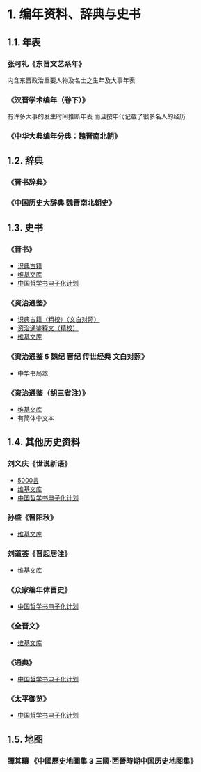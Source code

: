 # 1. 编年资料、辞典与史书

## 1.1. 年表
### 张可礼《东晋文艺系年》
内含东晋政治重要人物及名士之生年及大事年表

### 《汉晋学术编年（卷下）》
有许多大事的发生时间推断年表
而且按年代记载了很多名人的经历

### 《中华大典编年分典：魏晋南北朝》

## 1.2. 辞典

### 《晋书辞典》

### 《中国历史大辞典 魏晋南北朝史》

## 1.3. 史书

### 《晋书》
- [识典古籍](https://www.shidianguji.com/book/LS0005/chapter/LS0005_1?version=76)
- [维基文库](https://zh.wikisource.org/wiki/%E6%99%89%E6%9B%B8)
- [中国哲学书电子化计划](https://ctext.org/wiki.pl?if=gb&res=788577&remap=gb)

### 《资治通鉴》
- [识典古籍（粗校）（文白对照）](https://ctext.org/shi-shuo-xin-yu/zhs)
- [资治通鉴释文（精校）](https://www.shidianguji.com/book/SBCK035)
- [维基文库](https://zh.wikisource.org/wiki/%E8%B3%87%E6%B2%BB%E9%80%9A%E9%91%91)

### 《资治通鉴 5 魏纪 晋纪 传世经典 文白对照》
- 中华书局本

### 《资治通鉴（胡三省注）》
- [维基文库](https://zh.wikisource.org/zh-hans/%E8%B3%87%E6%B2%BB%E9%80%9A%E9%91%92_(%E8%83%A1%E4%B8%89%E7%9C%81%E9%9F%B3%E6%B3%A8))
- 有简体中文本

## 1.4. 其他历史资料

### 刘义庆《世说新语》
- [5000言](https://shishuoxinyu.5000yan.com/)
- [维基文库](https://zh.wikisource.org/zh-hans/%E4%B8%96%E8%AA%AA%E6%96%B0%E8%AA%9E)
- [中国哲学书电子化计划](https://ctext.org/shi-shuo-xin-yu/zhs)

### 孙盛《晋阳秋》
- [维基文库](https://zh.wikisource.org/zh-hans/%E6%99%89%E9%99%BD%E7%A7%8B)

### 刘道荟《晋起居注》
- [维基文库](https://zh.wikisource.org/zh-hans/%E6%99%89%E8%B5%B7%E5%B1%85%E6%B3%A8)

### 《众家编年体晋史》
- [中国哲学书电子化计划](https://ctext.org/wiki.pl?if=gb&res=522483)

### 《全晋文》
- [维基文库](https://zh.m.wikisource.org/wiki/%E5%85%A8%E6%99%89%E6%96%87)

### 《通典》
- [中国哲学书电子化计划](https://ctext.org/tongdian/ens)

### 《太平御览》
- [中国哲学书电子化计划](https://ctext.org/wiki.pl?if=en&res=936596&remap=gb)

## 1.5. 地图

### 譚其驤 《中國歷史地圖集 3 三國·西晉時期中国历史地图集》
